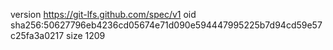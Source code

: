version https://git-lfs.github.com/spec/v1
oid sha256:50627796eb4236cd05674e71d090e594447995225b7d94cd59e57c25fa3a0217
size 1209
